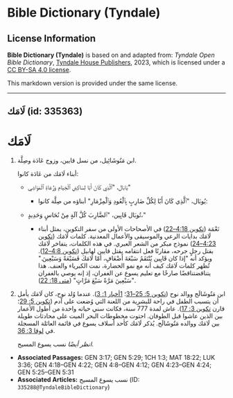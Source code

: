 # Bible Dictionary (Tyndale)

## License Information

**Bible Dictionary (Tyndale)** is based on and adapted from: _Tyndale Open Bible Dictionary_, [Tyndale House Publishers](https://tyndaleopenresources.com/), 2023, which is licensed under a [CC BY-SA 4.0 license](https://creativecommons.org/licenses/by-sa/4.0/legalcode.en).

This markdown version is provided under the same license.



--------------------------------

## لَامَك (id: 335363)

لَامَك
======

1. ابن مَتُوشَائِيل، من نسل قايين، وزوج عَادَة وصِلَّة.

    أبناء لَامَك من عَادَة كانوا:

    * يَابَال، "ٱلَّذِي كَانَ أَبًا لِسَاكِنِي ٱلْخِيَامِ وَرُعَاةِ ٱلْمَوَاشِي"
        * يُوبَال، "ٱلَّذِي كَانَ أَبًا لِكُلِّ ضَارِبٍ بِٱلْعُودِ وَٱلْمِزْمَارِ"
        أبناؤه من صِلَّة كانوا:

    * تُوبَال قَايِين، "ٱلضَّارِبَ كُلَّ آلَةٍ مِنْ نُحَاسٍ وَحَدِيدٍ،"
        * نَعْمَة ([تكوين 4:18–22](https://ref.ly/Gen4:18-Gen4:22))
        في الأصحاحات الأولى من سفر التكوين، يمثل أبناء لَامَك بدايات الرعي والموسيقى والأعمال المعدنية. كلمات لَامَك ([تكوين 4:23–24](https://ref.ly/Gen4:23-Gen4:24)) نموذج مبكر من الشعر العبري. في هذه الكلمات، يتفاخر لَامَك بقتل رجلٍ جرحه، مقارنًا فعل انتقامه بقتل قايين لهابيل ([تكوين 4:8–12](https://ref.ly/Gen4:8-Gen4:12)). ويؤكد أنه "إذا كان قَايِين يُنْتَقَمُ سَبْعَةَ أَضْعَافٍ، أمّا لَامَكَ فَسَبْعَةً وَسَبْعِينَ." تُظهر كلمات لَامَك كيف أنه مع نمو الحضارة، نمت الكبرياء والعنف. هذا يتناقضتناقضًا صارخًا مع تعليم يسوع عن الغفران، إذ إنه يوصي بالغفران "سَبْعِينَ مَرَّةً سَبْعَ مَرَّاتٍ" ([متى 18: 22](https://ref.ly/Matt18:22)).

2. ابن مَتُوشَالَح ووالد نوح ([تكوين 5: 25–31](https://ref.ly/Gen5:25-Gen5:31)؛ [1أخبار 1: 3](https://ref.ly/1Chr1:3)). عندما وُلد نوح، كان لَامَك يأمل أن يتسبب الطفل في راحة للبشرية من اللعنة التي وُضعت على آدم ([تكوين 5: 29](https://ref.ly/Gen5:29)؛ قارن [تكوين 3: 17](https://ref.ly/Gen3:17)). عاش لمدة 777 سنة، فكانت سني حياته واحدة من أطول الأعمار بين الذين عاشوا قبل الطوفان. احتوت مخطوطات البحر الميت على محادثات طويلة بين لَامَك ووالده مَتُوشَالَح. يُذكر لَامَك كأحد أسلاف يسوع في قائمة العائلة المسجلة في [لوقا 3: 36](https://ref.ly/Luke3:36).

    *انظر أيضًا* نسب يسوع المسيح.

* **Associated Passages:** GEN 3:17; GEN 5:29; 1CH 1:3; MAT 18:22; LUK 3:36; GEN 4:18–GEN 4:22; GEN 4:8–GEN 4:12; GEN 4:23–GEN 4:24; GEN 5:25–GEN 5:31
* **Associated Articles:** نسب يسوع المسيح (ID: `335288@TyndaleBibleDictionary`)

